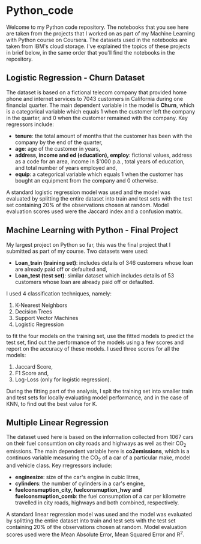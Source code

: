 # Python_code
Welcome to my Python code repository. The notebooks that you see here are taken from the projects that I worked on as part of my Machine Learning with Python course on Coursera. The datasets used in the notebooks are taken from IBM's cloud storage. I've explained the topics of these projects in brief below, in the same order that you'll find the notebooks in the repository.

## Logistic Regression - Churn Dataset
The dataset is based on a fictional telecom company that provided home phone and internet services to 7043 customers in California during one financial quarter. The main dependent variable in the model is **Churn**, which is a categorical variable which equals 1 when the customer left the company in the quarter, and 0 when the customer remained with the company. Key regressors include:
* **tenure**: the total amount of months that the customer has been with the company by the end of the quarter,
* **age**: age of the customer in years,
* **address, income and ed (education), employ**: fictional values, address as a code for an area, income in $'000 p.a., total years of education, and total number of years employed and,
* **equip**: a categorical variable which equals 1 when the customer has bought an equipment from the company and 0 otherwise. 

A standard logistic regression model was used and the model was evaluated by splitting the entire dataset into train and test sets with the test set containing 20% of the observations chosen at random. Model evaluation scores used were the Jaccard index and a confusion matrix.

## Machine Learning with Python - Final Project
My largest project on Python so far, this was the final project that I submitted as part of my course. Two datasets were used:
* **Loan_train (training set)**: includes details of 346 customers whose loan are already paid off or defaulted and,
* **Loan_test (test set)**: similar dataset which includes details of 53 customers whose loan are already paid off or defaulted.

I used 4 classification techniques, namely:
1. K-Nearest Neighbors
2. Decision Trees
3. Support Vector Machines
4. Logistic Regression

to fit the four models on the training set, use the fitted models to predict the test set, find out the performance of the models using a few scores and report on the accuracy of these models. I used three scores for all the models:
1. Jaccard Score,
2. F1 Score and,
3. Log-Loss (only for logistic regression).

During the fitting part of the analysis, I splt the training set into smaller train and test sets for locally evaluating model performance, and in the case of KNN, to find out the best value for K.

## Multiple Linear Regression
The dataset used here is based on the information collected from 1067 cars on their fuel consumtion on city roads and highways as well as their CO<sub>2</sub> emissions. The main dependent variable here is **co2emissions**, which is a continuos variable measuring the CO<sub>2</sub> of a car of a particular make, model and vehicle class. Key rregressors include:
* **enginesize**: size of the car's engine in cubic litres,
* **cylinders**: the number of cylinders in a car's engine,
* **fuelconsmuption_city, fuelconsmuption_hwy and fuelconsmuption_comb**: the fuel consumption of a car per kilometre travelled in city roads, highways and both combined, respectively.

A standard linear regression model was used and the model was evaluated by splitting the entire dataset into train and test sets with the test set containing 20% of the observations chosen at random. Model evaluation scores used were the Mean Absolute Error, Mean Squared Error and R<sup>2</sup>.



